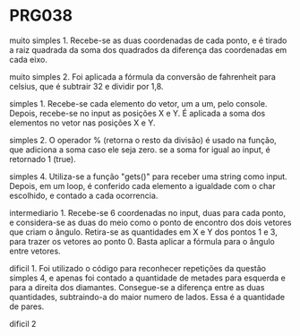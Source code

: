 # PRG038
muito simples 1.
      Recebe-se as duas coordenadas de cada ponto, e é tirado a raiz quadrada da soma dos quadrados da diferença das            coordenadas em cada eixo.
      
muito simples 2.
      Foi aplicada a fórmula da conversão de fahrenheit para celsius, que é subtrair 32 e dividir por 1,8.
      
simples 1.
      Recebe-se cada elemento do vetor, um a um, pelo console. Depois, recebe-se no input  as posições X e Y. É aplicada a soma dos elementos no vetor nas posições X e Y.
      
simples 2.
      O operador % (retorna o resto da divisão) é usado na função, que adiciona a soma caso ele seja zero. se a soma for igual ao input, é retornado 1 (true).
      
simples 4.
      Utiliza-se a função "gets()" para receber uma string como input. Depois, em um loop, é conferido cada elemento a igualdade com o char escolhido, e contado a cada ocorrencia.
      
intermediario 1.
      Recebe-se 6 coordenadas no input, duas para cada ponto, e considera-se as duas do meio como o ponto de encontro dos dois vetores que criam o ângulo. Retira-se as quantidades em X e Y dos pontos 1 e 3, para trazer os vetores ao ponto 0. Basta aplicar a fórmula para o ângulo entre vetores.

dificil 1. 
      Foi utilizado o código para reconhecer repetições da questão simples 4, e apenas foi contado a quantidade de metades para esquerda e para a direita dos diamantes. 
      Consegue-se a diferença entre as duas quantidades, subtraindo-a do maior numero de lados. Essa é a quantidade de pares.
      
dificil 2
      
